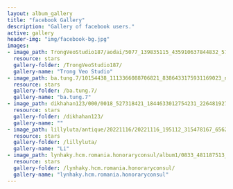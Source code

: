 ```yaml
---
layout: album_gallery
title: "facebook Gallery"
description: "Gallery of facebook users."
active: gallery
header-img: "img/facebook-bg.jpg"
images:
- image_path: TrongVeoStudio187/aodai/5077_139835115_435910637844832_573922927685888451_n.jpg
  resource: stars
  gallery-folder: /TrongVeoStudio187/
  gallery-name: "Trong Veo Studio"
- image_path: ba.tung.7/10154438_1113366088706821_8386433175931169023_n.jpg
  resource: stars
  gallery-folder: /ba.tung.7/
  gallery-name: "ba.tung.7"
- image_path: dikhahan123/000/0018_527318421_1844633012754231_2264819276334582409_n.jpg
  resource: stars
  gallery-folder: /dikhahan123/
  gallery-name: ""
- image_path: lillyluta/antique/20221116/20221116_195112_315478167_656222932800323_3875725153908644920_n.jpg
  resource: stars
  gallery-folder: /lillyluta/
  gallery-name: "Li"
- image_path: lynhaky.hcm.romania.honoraryconsul/album1/0833_481187513_1170908331059792_6582456385598596445_n.jpg
  resource: stars
  gallery-folder: /lynhaky.hcm.romania.honoraryconsul/
  gallery-name: "lynhaky.hcm.romania.honoraryconsul"
---
```

